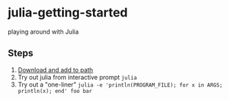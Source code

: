 # julia-getting-started
playing around with Julia


## Steps
1.  [Download and add to path](https://julialang.org/downloads/platform/#linux_and_freebsd)
2.  Try out julia from interactive prompt `julia`
3.  Try out a "one-liner" `julia -e 'println(PROGRAM_FILE); for x in ARGS; println(x); end' foo bar`